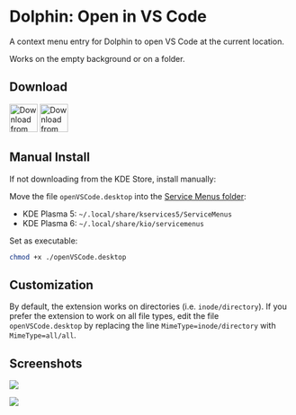 # Dolphin: Open in VS Code

A context menu entry for Dolphin to open VS Code at the current location.

Works on the empty background or on a folder.

## Download

<a href="https://store.kde.org/p/1413799/"><img alt="Download from the KDE Store" height="50px"
src="https://img.shields.io/badge/KDE_Store-blue?style=for-the-badge&logo=kde"></a>
<a href="https://github.com/Merrit/kde-dolphin-open-vscode/releases/latest"><img alt="Download from GitHub" height="50px"
src="https://img.shields.io/badge/GitHub-blue?style=for-the-badge&logo=github"></a>

## Manual Install

If not downloading from the KDE Store, install manually:

Move the file `openVSCode.desktop` into the [Service Menus folder](https://develop.kde.org/docs/apps/dolphin/service-menus/):
- KDE Plasma 5: `~/.local/share/kservices5/ServiceMenus`
- KDE Plasma 6: `~/.local/share/kio/servicemenus`

Set as executable:
```bash
chmod +x ./openVSCode.desktop
```

## Customization

By default, the extension works on directories (i.e. `inode/directory`). If you prefer the extension to work on all file types, edit the file `openVSCode.desktop` by replacing the line `MimeType=inode/directory` with `MimeType=all/all`.

## Screenshots

![](screenshots/open_vscode_1.png)

![](screenshots/open_vscode_2.png)
